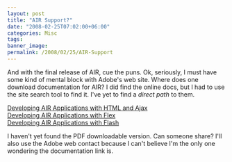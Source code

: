 ```yaml
---
layout: post
title: "AIR Support?"
date: "2008-02-25T07:02:00+06:00"
categories: Misc 
tags: 
banner_image: 
permalink: /2008/02/25/AIR-Support
---
```


And with the final release of AIR, cue the puns. Ok, seriously, I must have some kind of mental block with Adobe's web site. Where does one download documentation for AIR? I did find the online docs, but I had to use the site search tool to find it. I've yet to find a <i>direct path</i> to them.

<a href="http://livedocs.adobe.com/air/1/devappshtml/">Developing AIR Applications with HTML and Ajax</a><br/>
<a href="http://livedocs.adobe.com/flex/3/html/help.html?content=Part5_AIR_1.html">Developing AIR Applications with Flex</a><br>
<a href="http://livedocs.adobe.com/air/1/devappsflash/">Developing AIR Applications with Flash</a>

I haven't yet found the PDF downloadable version. Can someone share? I'll also use the Adobe web contact because I can't believe I'm the only one wondering the documentation link is.